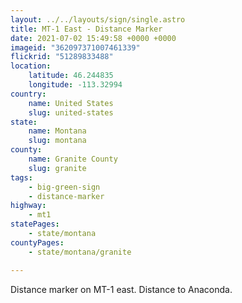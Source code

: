```yaml
---
layout: ../../layouts/sign/single.astro
title: MT-1 East - Distance Marker
date: 2021-07-02 15:49:58 +0000 +0000
imageid: "362097371007461339"
flickrid: "51289833488"
location:
    latitude: 46.244835
    longitude: -113.32994
country:
    name: United States
    slug: united-states
state:
    name: Montana
    slug: montana
county:
    name: Granite County
    slug: granite
tags:
    - big-green-sign
    - distance-marker
highway:
    - mt1
statePages:
    - state/montana
countyPages:
    - state/montana/granite

---
```

Distance marker on MT-1 east.  Distance to Anaconda.
